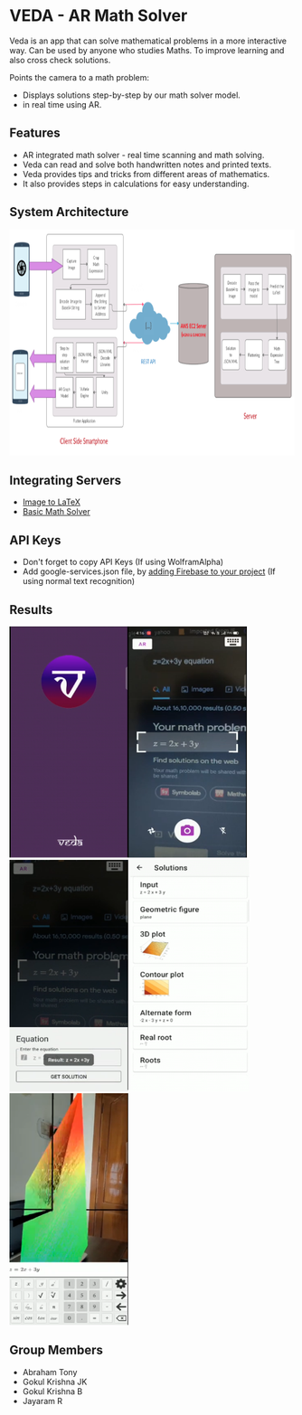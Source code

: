 # VEDA - AR Math Solver

Veda is an app that can solve mathematical problems in a more interactive way.
Can be used by anyone who studies Maths. To improve learning and also cross check solutions.

Points the camera to a math problem:
 - Displays solutions step-by-step by our math solver model.
 - in real time using AR.

## Features

- AR integrated math solver - real time scanning and math solving.
- Veda can read and solve both handwritten notes and printed texts.
- Veda provides tips and tricks from different areas of mathematics.
- It also provides steps in calculations for easy understanding.

## System Architecture

<img src="https://github.com/JayaramR307/ar-math-solver/blob/main/images/System-Arch.png" width="800" height="400">  

## Integrating Servers

- [Image to LaTeX](https://github.com/JayaramR307/image-to-latex)
- [Basic Math Solver](https://github.com/JayaramR307/math-solver-server)

## API Keys

 - Don't forget to copy API Keys (If using WolframAlpha)
 - Add google-services.json file, by [adding Firebase to your project](https://firebase.google.com/docs/android/setup) (If using normal text recognition)

## Results

<img src="https://github.com/JayaramR307/ar-math-solver/blob/main/images/1.PNG" width="210" height="410"><img src="https://github.com/JayaramR307/ar-math-solver/blob/main/images/2.PNG" width="210" height="410">  <img src="https://github.com/JayaramR307/ar-math-solver/blob/main/images/3.PNG" width="210" height="410">  <img src="https://github.com/JayaramR307/ar-math-solver/blob/main/images/4.PNG" width="210" height="410">  <img src="https://github.com/JayaramR307/ar-math-solver/blob/main/images/5.PNG" width="210" height="410">  

## Group Members
* Abraham Tony
* Gokul Krishna JK
* Gokul Krishna B
* Jayaram R

